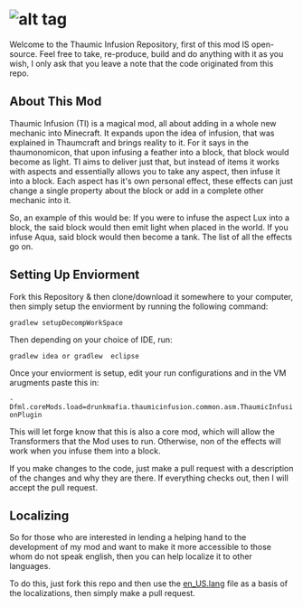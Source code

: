 ![alt tag](https://dl.dropboxusercontent.com/u/101919880/Banners/Thaumic%20Infusion.png)
===============

Welcome to the Thaumic Infusion Repository, first of this mod IS open-source. Feel free to take, re-produce, build and do anything with it as you wish, I only ask that you leave a note that the code originated from this repo.

About This Mod
--------------

Thaumic Infusion (TI) is a magical mod, all about adding in a whole new mechanic into Minecraft. It expands upon the idea of infusion, that was explained in Thaumcraft and brings reality to it. For it says in the thaumonomicon, that upon infusing a feather into a block, that block would become as light. TI aims to deliver just that, but instead of items it works with aspects and essentially allows you to take any aspect, then infuse it into a block. Each aspect has it's own personal effect, these effects can just change a single property about the block or add in a complete other mechanic into it.

So, an example of this would be: If you were to infuse the aspect Lux into a block, the said block would then emit light when placed in the world. If you infuse Aqua, said block would then become a tank. The list of all the effects go on.

Setting Up Enviorment
--------------

Fork this Repository & then clone/download it somewhere to your computer, then simply setup the enviorment by running the following command:

`gradlew setupDecompWorkSpace`

Then depending on your choice of IDE, run:

`gradlew idea or gradlew  eclipse`

Once your enviorment is setup, edit your run configurations and in the VM arugments paste this in:

`-Dfml.coreMods.load=drunkmafia.thaumicinfusion.common.asm.ThaumicInfusionPlugin`

This will let forge know that this is also a core mod, which will allow the Transformers that the Mod uses to run. Otherwise, non of the effects will work when you infuse them into a block.

If you make changes to the code, just make a pull request with a description of the changes and why they are there. If everything checks out, then I will accept the pull request.

Localizing
--------------

So for those who are interested in lending a helping hand to the development of my mod and want to make it more accessible to those whom do not speak english, then you can help localize it to other languages.

To do this, just fork this repo and then use the [en_US.lang](https://github.com/TheDrunkMafia/ThaumicInfusion/blob/master/src/main/resources/assets/thaumicinfusion/lang/en_US.lang)  file as a basis of the localizations, then simply make a pull request.
